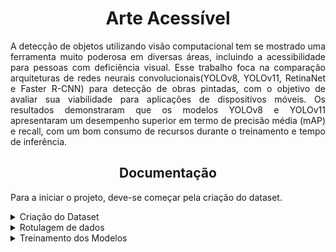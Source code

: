 <h1 align="center">Arte Acessível</h1>
<p align="justify">A detecção de objetos utilizando visão computacional tem se mostrado uma ferramenta muito poderosa em diversas áreas, incluindo a acessibilidade para pessoas com deficiência visual. Esse trabalho foca na comparação arquiteturas de redes neurais convolucionais(YOLOv8, YOLOv11, RetinaNet e Faster R-CNN) para detecção de obras pintadas, com o objetivo de avaliar sua viabilidade para aplicações de dispositivos móveis.  Os resultados demonstraram que os modelos YOLOv8 e YOLOv11 apresentaram  um desempenho superior em termo de precisão média (mAP) e recall, com um bom consumo de recursos durante o treinamento e tempo de inferência.</p>
<h2 align="center">Documentação</h2>
<p>Para a iniciar o projeto, deve-se começar pela criação do dataset.</p>
<details close>
<summary>Criação do Dataset</summary>
<p>Para o perfeito funcionamento dos scripts de criação do dataset, é necessário a instalação correta das bibliotecas utilizadas.</p>

```bash
pip install -r requirements.txt
```
<p>Para realizar o download das imagens é necessário executar o script <strong>baixarImagens.py</strong>, seguindos as instruções contidas no arquivo.</p>

```bash
python baixarImagens.py
```

<p>Caso seja necessário, é possível renomear as imagens baixadas utilizando o script <strong>renomeiaImagem.py</strong>.</p>

```bash
python renomeiaImagem.py
```

<p>Para aplicar o augmentation nas imagens, basta utilizar o script <strong>adicionaAugmentations.py</strong>.</p>

```bash
python adicionaAugmentations.py
```
</details>
<details close>
<summary>Rotulagem de dados</summary>
<p>Após o download e organização das imagens, deve se realizar a rotulagem manual dos dados para em seguida partir para o treinamento dos modelos.
Existem diversos programas que possibilitam a rotulagem dos dados, o recomentado utilizar é o LabelImg, por sua facilidade de uso e execução na máquina local. Para utiliza-lo basta executar:</p>

```bash
labelImg DIRETÓRIO_IMAGEMS DETINO_ANOTAÇÕES CAMINHO_ARQUIVO_classes.txt
```
</details>
<details close>
<summary>Treinamento dos Modelos</summary>
<p>Após os dados rotulados, é possível executar o treinamento dos modelos. Como ambiente computacional, é possivel utilizar o Google Colab e Kaggle, sendo o segundo o mais recomendado por conta de seu tempo de uso ser maior.</p>

<p>Os códigos para treinamento está na parta <strong>ScriptsTreinamento</strong>.</p>
</details>